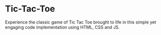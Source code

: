 # Tic-Tac-Toe
Experience the classic game of Tic Tac Toe brought to life in this simple yet engaging code implementation using HTML, CSS and JS.
